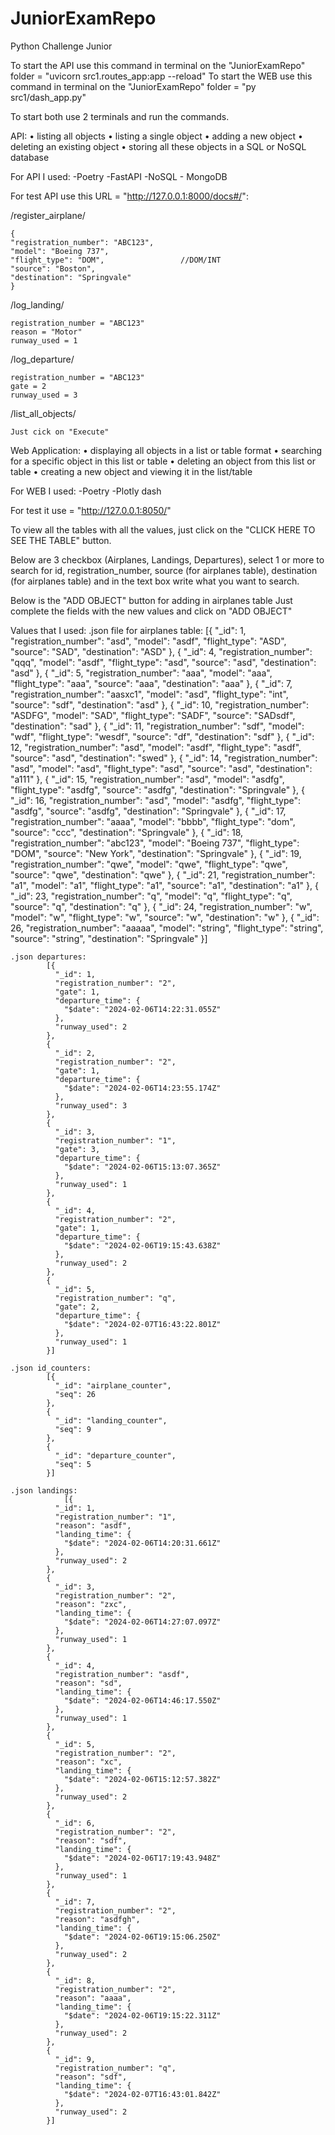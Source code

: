 # JuniorExamRepo
Python Challenge Junior

To start the API use this command in terminal on the "JuniorExamRepo" folder = "uvicorn src1.routes_app:app --reload"
To start the WEB use this command in terminal on the "JuniorExamRepo" folder = "py src1/dash_app.py"

To start both use 2 terminals and run the commands.

API:
    • listing all objects
    • listing a single object
    • adding a new object
    • deleting an existing object
    • storing all these objects in a SQL or NoSQL database

For API I used: 
    -Poetry
    -FastAPI
    -NoSQL - MongoDB


For test API use this URL = "http://127.0.0.1:8000/docs#/":

/register_airplane/ 

    {
    "registration_number": "ABC123",
    "model": "Boeing 737",
    "flight_type": "DOM",                 //DOM/INT
    "source": "Boston",
    "destination": "Springvale"
    }

/log_landing/

    registration_number = "ABC123"
    reason = "Motor"
    runway_used = 1 

/log_departure/

    registration_number = "ABC123"
    gate = 2
    runway_used = 3

/list_all_objects/ 

    Just cick on "Execute"



Web Application:
    • displaying all objects in a list or table format
    • searching for a specific object in this list or table
    • deleting an object from this list or table
    • creating a new object and viewing it in the list/table


For WEB I used:
    -Poetry
    -Plotly dash

For test it use = "http://127.0.0.1:8050/"

To view all the tables with all the values, just click on the "CLICK HERE TO SEE THE TABLE" button.

Below are 3 checkbox (Airplanes, Landings, Departures), select 1 or more to search for id, registration_number, source (for airplanes table), destination (for airplanes table)
and in the text box write what you want to search.

Below is the "ADD OBJECT" button for adding in airplanes table
Just complete the fields with the new values and click on "ADD OBJECT"


Values that I used:
    .json file for airplanes table:
            [{
              "_id": 1,
              "registration_number": "asd",
              "model": "asdf",
              "flight_type": "ASD",
              "source": "SAD",
              "destination": "ASD"
            },
            {
              "_id": 4,
              "registration_number": "qqq",
              "model": "asdf",
              "flight_type": "asd",
              "source": "asd",
              "destination": "asd"
            },
            {
              "_id": 5,
              "registration_number": "aaa",
              "model": "aaa",
              "flight_type": "aaa",
              "source": "aaa",
              "destination": "aaa"
            },
            {
              "_id": 7,
              "registration_number": "aasxc1",
              "model": "asd",
              "flight_type": "int",
              "source": "sdf",
              "destination": "asd"
            },
            {
              "_id": 10,
              "registration_number": "ASDFG",
              "model": "SAD",
              "flight_type": "SADF",
              "source": "SADsdf",
              "destination": "sad"
            },
            {
              "_id": 11,
              "registration_number": "sdf",
              "model": "wdf",
              "flight_type": "wesdf",
              "source": "df",
              "destination": "sdf"
            },
            {
              "_id": 12,
              "registration_number": "asd",
              "model": "asdf",
              "flight_type": "asdf",
              "source": "asd",
              "destination": "swed"
            },
            {
              "_id": 14,
              "registration_number": "asd",
              "model": "asd",
              "flight_type": "asd",
              "source": "asd",
              "destination": "a111"
            },
            {
              "_id": 15,
              "registration_number": "asd",
              "model": "asdfg",
              "flight_type": "asdfg",
              "source": "asdfg",
              "destination": "Springvale"
            },
            {
              "_id": 16,
              "registration_number": "asd",
              "model": "asdfg",
              "flight_type": "asdfg",
              "source": "asdfg",
              "destination": "Springvale"
            },
            {
              "_id": 17,
              "registration_number": "aaaa",
              "model": "bbbb",
              "flight_type": "dom",
              "source": "ccc",
              "destination": "Springvale"
            },
            {
              "_id": 18,
              "registration_number": "abc123",
              "model": "Boeing 737",
              "flight_type": "DOM",
              "source": "New York",
              "destination": "Springvale"
            },
            {
              "_id": 19,
              "registration_number": "qwe",
              "model": "qwe",
              "flight_type": "qwe",
              "source": "qwe",
              "destination": "qwe"
            },
            {
              "_id": 21,
              "registration_number": "a1",
              "model": "a1",
              "flight_type": "a1",
              "source": "a1",
              "destination": "a1"
            },
            {
              "_id": 23,
              "registration_number": "q",
              "model": "q",
              "flight_type": "q",
              "source": "q",
              "destination": "q"
            },
            {
              "_id": 24,
              "registration_number": "w",
              "model": "w",
              "flight_type": "w",
              "source": "w",
              "destination": "w"
            },
            {
              "_id": 26,
              "registration_number": "aaaaa",
              "model": "string",
              "flight_type": "string",
              "source": "string",
              "destination": "Springvale"
            }]

    .json departures:
            [{
              "_id": 1,
              "registration_number": "2",
              "gate": 1,
              "departure_time": {
                "$date": "2024-02-06T14:22:31.055Z"
              },
              "runway_used": 2
            },
            {
              "_id": 2,
              "registration_number": "2",
              "gate": 1,
              "departure_time": {
                "$date": "2024-02-06T14:23:55.174Z"
              },
              "runway_used": 3
            },
            {
              "_id": 3,
              "registration_number": "1",
              "gate": 3,
              "departure_time": {
                "$date": "2024-02-06T15:13:07.365Z"
              },
              "runway_used": 1
            },
            {
              "_id": 4,
              "registration_number": "2",
              "gate": 1,
              "departure_time": {
                "$date": "2024-02-06T19:15:43.638Z"
              },
              "runway_used": 2
            },
            {
              "_id": 5,
              "registration_number": "q",
              "gate": 2,
              "departure_time": {
                "$date": "2024-02-07T16:43:22.801Z"
              },
              "runway_used": 1
            }]

    .json id_counters:
            [{
              "_id": "airplane_counter",
              "seq": 26
            },
            {
              "_id": "landing_counter",
              "seq": 9
            },
            {
              "_id": "departure_counter",
              "seq": 5
            }]

    .json landings:
                [{
              "_id": 1,
              "registration_number": "1",
              "reason": "asdf",
              "landing_time": {
                "$date": "2024-02-06T14:20:31.661Z"
              },
              "runway_used": 2
            },
            {
              "_id": 3,
              "registration_number": "2",
              "reason": "zxc",
              "landing_time": {
                "$date": "2024-02-06T14:27:07.097Z"
              },
              "runway_used": 1
            },
            {
              "_id": 4,
              "registration_number": "asdf",
              "reason": "sd",
              "landing_time": {
                "$date": "2024-02-06T14:46:17.550Z"
              },
              "runway_used": 1
            },
            {
              "_id": 5,
              "registration_number": "2",
              "reason": "xc",
              "landing_time": {
                "$date": "2024-02-06T15:12:57.382Z"
              },
              "runway_used": 2
            },
            {
              "_id": 6,
              "registration_number": "2",
              "reason": "sdf",
              "landing_time": {
                "$date": "2024-02-06T17:19:43.948Z"
              },
              "runway_used": 1
            },
            {
              "_id": 7,
              "registration_number": "2",
              "reason": "asdfgh",
              "landing_time": {
                "$date": "2024-02-06T19:15:06.250Z"
              },
              "runway_used": 2
            },
            {
              "_id": 8,
              "registration_number": "2",
              "reason": "aaaa",
              "landing_time": {
                "$date": "2024-02-06T19:15:22.311Z"
              },
              "runway_used": 2
            },
            {
              "_id": 9,
              "registration_number": "q",
              "reason": "sdf",
              "landing_time": {
                "$date": "2024-02-07T16:43:01.842Z"
              },
              "runway_used": 2
            }]

